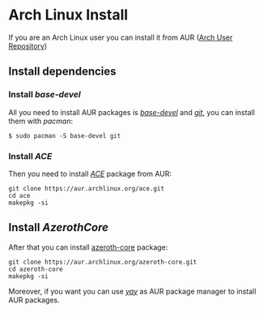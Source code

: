 # Arch Linux Install
If you are an Arch Linux user you can  install  it from AUR ([Arch User Repository](https://wiki.archlinux.org/index.php/Arch_User_Repository))

## Install dependencies

### Install *base-devel*
All you need to install AUR packages is [*base-devel*](https://www.archlinux.org/groups/x86_64/base-devel/) and [*git*](https://www.archlinux.org/packages/?name=git), you can install them with *pacman*:
```
$ sudo pacman -S base-devel git
```

### Install *ACE*
Then you need to install [*ACE*](https://aur.archlinux.org/packages/ace/) package from AUR:
```
git clone https://aur.archlinux.org/ace.git
cd ace
makepkg -si
```
## Install *AzerothCore*
After that you can install [azeroth-core](https://aur.archlinux.org/packages/azeroth-core/) package:

```
git clone https://aur.archlinux.org/azeroth-core.git
cd azeroth-core
makepkg -si
```
Moreover, if you want you can use [*yay*](https://github.com/Jguer/yay) as AUR package manager to install AUR packages.
